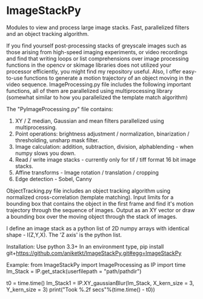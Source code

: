 # ImageStackPy
Modules to view and process large image stacks. Fast, parallelized filters and an object tracking algorithm.

If you find yourself post-processing stacks of greyscale images such as those arising from high-speed imaging experiments, or video recordings and find that writing loops or list comprehensions over image processing functions in the opencv or skimage libraries does not utilized your processor efficiently, you might find my repository useful. Also, I offer easy-to-use functions to generate a motion trajectory of an object moving in the video sequence.
ImageProcessing.py file includes the following important functions, all of them are parallelized using multiprocessing library (somewhat similar to how you parallelized the template match algorithm)
 
The "PyImageProcessing.py" file contains:

1. XY / Z median, Gaussian and mean filters parallelized using multiprocessing.
2. Point operations: brightness adjustment / normalization, binarization / thresholding, unsharp mask filter.
3. Image calculation: addition, subtraction, division, alphablending - when numpy slows you down.
4. Read / write image stacks - currently only for tif / tiff format 16 bit image stacks.
5. Affine transforms - Image rotation / translation / cropping
6. Edge detection - Sobel, Canny

ObjectTracking.py file includes an object tracking algorithm using normalized cross-correlation (template matching). Input limits for a bounding box that contains the object in the first frame and find it's motion trajectory through the sequence of images. Output as an XY vector or draw a bounding box over the moving object through the stack of images.

I define an image stack as a python list of 2D numpy arrays with identical shape - I(Z,Y,X). The 'Z axis' is the python list.

Installation:
Use python 3.3+ 
In an environment type,
pip install git+https://github.com/aniketkt/ImageStackPy.git#egg=ImageStackPy

Example:
from ImageStackPy import ImageProcessing as IP
import time
Im_Stack = IP.get_stack(userfilepath = "path/pathdir")

t0 = time.time()
Im_Stack1 = IP.XY_gaussianBlur(Im_Stack, X_kern_size = 3, Y_kern_size = 3)
print("Took %.2f secs"%(time.time() - t0))
